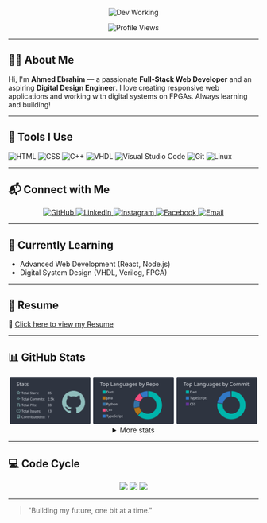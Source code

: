 <div align="center">

<img src="https://raw.githubusercontent.com/SP-XD/SP-XD/main/images/dev-working_rounded.gif" width="40%" alt="Dev Working" /><br>

![Profile Views](https://komarev.com/ghpvc/?username=AhmedEbrahimDev&style=flat&color=orange&label=PROFILE+VIEWS)

</div>

---

## 👨‍💻 About Me

Hi, I'm **Ahmed Ebrahim** — a passionate **Full-Stack Web Developer** and an aspiring **Digital Design Engineer**. I love creating responsive web applications and working with digital systems on FPGAs. Always learning and building!

---

## 🚀 Tools I Use

![HTML](https://img.shields.io/badge/HTML5-E34F26?style=flat&logo=html5&logoColor=white)
![CSS](https://img.shields.io/badge/CSS3-1572B6?style=flat&logo=css3&logoColor=white)
![C++](https://img.shields.io/badge/C%2B%2B-00599C?style=flat&logo=c%2B%2B&logoColor=white)
![VHDL](https://img.shields.io/badge/VHDL-004080?style=flat&logoColor=white)
![Visual Studio Code](https://img.shields.io/badge/VS%20Code-0078d7?style=flat&logo=visual%20studio%20code&logoColor=white)
![Git](https://img.shields.io/badge/GIT-E44C30?style=flat&logo=git&logoColor=white)
![Linux](https://img.shields.io/badge/Linux-FCC624?style=flat&logo=linux&logoColor=black)

---

## 📬 Connect with Me

<p align="center">
  <a href="https://github.com/AhmedEbrahimDev" target="_blank">
    <img alt="GitHub" src="https://img.shields.io/badge/GitHub-181717?style=for-the-badge&logo=github&logoColor=white" />
  </a>
  <a href="https://www.linkedin.com/in/ahmed-ebrahim-ba228630b" target="_blank">
    <img alt="LinkedIn" src="https://img.shields.io/badge/LinkedIn-0077B5?style=for-the-badge&logo=linkedin&logoColor=white" />
  </a>
  <a href="https://www.instagram.com/ahmed_ebrahim_405" target="_blank">
    <img alt="Instagram" src="https://img.shields.io/badge/Instagram-E4405F?style=for-the-badge&logo=instagram&logoColor=white" />
  </a>
  <a href="https://www.facebook.com/ahmed.ebraheem.946517" target="_blank">
    <img alt="Facebook" src="https://img.shields.io/badge/Facebook-1877F2?style=for-the-badge&logo=facebook&logoColor=white" />
  </a>
  <a href="mailto:ahmedebraheem139@gmail.com" target="_blank">
    <img alt="Email" src="https://img.shields.io/badge/Email-D14836?style=for-the-badge&logo=gmail&logoColor=white" />
  </a>
</p>

---

## 🧠 Currently Learning

- Advanced Web Development (React, Node.js)
- Digital System Design (VHDL, Verilog, FPGA)

---

## 📄 Resume

📎 [Click here to view my Resume](https://github.com/AhmedEbrahimDev/resume/blob/main/Ahmed_Ebrahim_Resume.pdf)

---

## 📊 GitHub Stats

<div align="center">
  <img src="https://raw.githubusercontent.com/SP-XD/profile-summary-cards/master/profile-summary-card-output/nord_dark/3-stats.svg" width="32.5%">
  <img src="https://raw.githubusercontent.com/SP-XD/profile-summary-cards/master/profile-summary-card-output/nord_dark/1-repos-per-language.svg" width="32.5%">
  <img src="https://raw.githubusercontent.com/SP-XD/profile-summary-cards/master/profile-summary-card-output/nord_dark/2-most-commit-language.svg" width="32.5%">

  <details>
    <summary>More stats</summary>
    <img src="https://raw.githubusercontent.com/SP-XD/profile-summary-cards/master/profile-summary-card-output/nord_dark/0-profile-details.svg" >
  </details>
</div>

---

## 💻 Code Cycle

<div align="center">
  <img src="https://raw.githubusercontent.com/Tarikul-Islam-Anik/Animated-Fluent-Emojis/master/Emojis/Smilies/Face%20with%20Spiral%20Eyes.png" width="10%" />
  <img src="https://raw.githubusercontent.com/Tarikul-Islam-Anik/Animated-Fluent-Emojis/master/Emojis/Smilies/Relieved%20Face.png" width="10%" />
  <img src="https://raw.githubusercontent.com/Tarikul-Islam-Anik/Animated-Fluent-Emojis/master/Emojis/Smilies/Astonished%20Face.png" width="10%" />
</div>

---

> "Building my future, one bit at a time."
